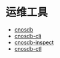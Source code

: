 # 运维工具
- [cnosdb](./cnosdb.md)
- [cnosdb-cli](./cnosdb-cli.md)
- [cnosdb-inspect](./cnosdb-inspect.md)
- [cnosdb-ctl](./cnosdb-ctl.md)